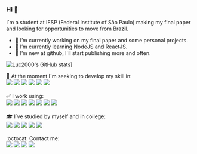 ### Hi 👋
I´m a student at IFSP (Federal Institute of São Paulo) making my final paper and looking for opportunities to move from Brazil.
- 🔭 I’m currently working on my final paper and some personal projects.
- 🌱 I’m currently learning NodeJS and ReactJS.
- 🤝 I’m new at github, I´ll start publishing more and often. 

![Luc2000's GitHub stats](https://github-readme-stats.vercel.app/api?username=Luc2000&show_icons=true&theme=dark)]


:rocket: At the moment I´m seeking to develop my skill in:<br> 
<img src = "https://img.shields.io/badge/Node.js-43853D?style=for-the-badge&logo=node.js&logoColor=white">
<img src = "https://img.shields.io/badge/Express.js-000000?style=for-the-badge&logo=express&logoColor=white">
<img src = "https://img.shields.io/badge/Sass-CC6699?style=for-the-badge&logo=sass&logoColor=white">
<img src = "https://img.shields.io/badge/React_Router-CA4245?style=for-the-badge&logo=react-router&logoColor=white">
<img src = "https://img.shields.io/badge/next.js-000000?style=for-the-badge&logo=next.js&logoColor=white">
<img src = "https://img.shields.io/badge/TypeScript-007ACC?style=for-the-badge&logo=typescript&logoColor=white">
<br><br>
:white_check_mark: I work using:<br>
<img src = "https://img.shields.io/badge/HTML5-E34F26?style=for-the-badge&logo=html5&logoColor=white">
<img src = "https://img.shields.io/badge/CSS3-1572B6?style=for-the-badge&logo=css3&logoColor=white">
<img src = "https://img.shields.io/badge/Bootstrap-563D7C?style=for-the-badge&logo=bootstrap&logoColor=white">
<img src = "https://img.shields.io/badge/JavaScript-F7DF1E?style=for-the-badge&logo=javascript&logoColor=black">
<img src = "https://img.shields.io/badge/PHP-777BB4?style=for-the-badge&logo=php&logoColor=white">
<img src = "https://img.shields.io/badge/MySQL-00000F?style=for-the-badge&logo=mysql&logoColor=white">
<img src = "https://img.shields.io/badge/Postman-FF6C37?style=for-the-badge&logo=Postman&logoColor=white">
<br><br>
:mortar_board: I´ve studied by myself and in college:<br>
<img src = "https://img.shields.io/badge/Python-14354C?style=for-the-badge&logo=python&logoColor=white">
<img src = "https://img.shields.io/badge/C%2B%2B-00599C?style=for-the-badge&logo=c%2B%2B&logoColor=white">
<img src = "https://img.shields.io/badge/Java-ED8B00?style=for-the-badge&logo=java&logoColor=white">
<img src = "https://img.shields.io/badge/npm-CB3837?style=for-the-badge&logo=npm&logoColor=white">
<img src = "https://img.shields.io/badge/Git-F05032?style=for-the-badge&logo=git&logoColor=white">
<br><br>
:octocat: Contact me:<br>
[<img src="https://img.shields.io/badge/linkedin-%230077B5.svg?&style=for-the-badge&logo=linkedin&logoColor=white" />](https://www.linkedin.com/in/lucasannunziato/) [<img src = "https://img.shields.io/badge/instagram-%23E4405F.svg?&style=for-the-badge&logo=instagram&logoColor=white">](https://www.instagram.com/l_annunziato/) [<img src = "https://img.shields.io/badge/facebook-%231877F2.svg?&style=for-the-badge&logo=facebook&logoColor=white">](https://www.facebook.com/lucas.souza.annunziato/)
[<img src = "https://img.shields.io/badge/Gmail-D14836?style=for-the-badge&logo=gmail&logoColor=white">](mailto:lucas.annunziato@aluno.ifsp.edu.br)
